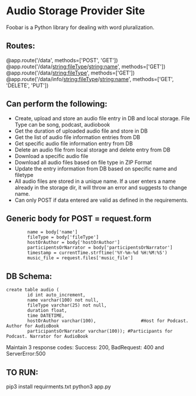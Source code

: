 # Audio Storage Provider Site


Foobar is a Python library for dealing with word pluralization.

## Routes:

@app.route('/data', methods=['POST', 'GET'])
@app.route('/data/<string:fileType>/<string:name>', methods=['GET'])
@app.route('/data/<string:fileType>', methods=['GET'])
@app.route('/data/info/<string:fileType>/<string:name>', methods=['GET', 'DELETE', 'PUT'])

## Can perform the following:
- Create, upload and store an audio file entry in DB and local storage. File Type can be song, podcast, audiobook
- Get the duration of uploaded audio file and store in DB
- Get the list of audio file information entries from DB
- Get specific audio file information entry from DB
- Delete an audio file from local storage and delete entry from DB
- Download a specific audio file
- Download all audio files based on file type in ZIP Format
- Update the entry information from DB based on specific name and filetype
- All audio files are stored in a unique name. If a user enters a name already in the storage dir, it will throw an error and suggests to change name.
- Can only POST if data entered are valid as defined in the requirements.


## Generic body for POST = request.form

```
        name = body['name']
        fileType = body['fileType']
        hostOrAuthor = body['hostOrAuthor']
        participentsOrNarrator = body['participentsOrNarrator']
        timestamp = currentTime.strftime('%Y-%m-%d %H:%M:%S')
        music_file = request.files['music_file']

```

## DB Schema:

```
create table audio (
        id int auto_increment,
        name varchar(100) not null,
        fileType varchar(25) not null,
        duration float,
        time DATETIME,
        hostOrAuthor varchar(100),                 #Host for Podcast. Author for AudioBook
        participantsOrNarrator varchar(100)); #Participants for Podcast. Narrator for AudioBook

```
Maintain 3 response codes:
Success: 200, BadRequest: 400 and ServerError:500


## TO RUN:
pip3 install requirments.txt
python3 app.py
